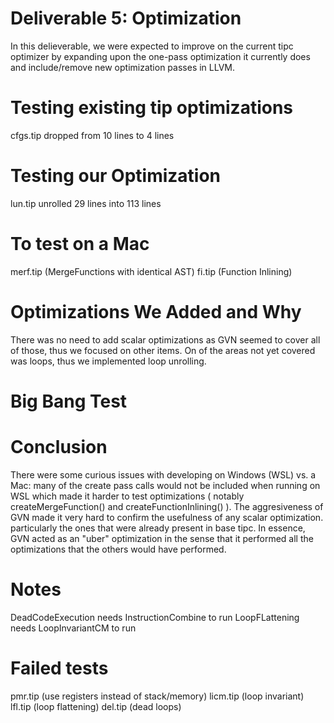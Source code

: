 # Deliverable 5: Optimization

In this delieverable, we were expected to improve on the current tipc optimizer by expanding upon the one-pass optimization it currently does and include/remove new optimization passes in LLVM.

# Testing existing tip optimizations
cfgs.tip dropped from 10 lines to 4 lines

# Testing our Optimization
lun.tip unrolled 29 lines into 113 lines

# To test on a Mac
merf.tip (MergeFunctions with identical AST)
fi.tip (Function Inlining)

# Optimizations We Added and Why
There was no need to add scalar optimizations as GVN seemed to cover all of those, thus we focused on other items. On of the areas not yet covered was loops, thus we implemented loop unrolling.

# Big Bang Test

# Conclusion
There were some curious issues with developing on Windows (WSL) vs. a Mac: many of the create pass calls would not be included when running on WSL which made it harder to test optimizations ( notably createMergeFunction() and createFunctionInlining() ).
The aggresiveness of GVN made it very hard to confirm the usefulness of any scalar optimization. particularly the ones that were already present in base tipc. In essence, GVN acted as an "uber" optimization in the sense that it performed all the optimizations that the others would have performed.

# Notes
DeadCodeExecution needs InstructionCombine to run
LoopFLattening needs LoopInvariantCM to run

# Failed tests
pmr.tip (use registers instead of stack/memory)
licm.tip (loop invariant)
lfl.tip (loop flattening)
del.tip (dead loops)
